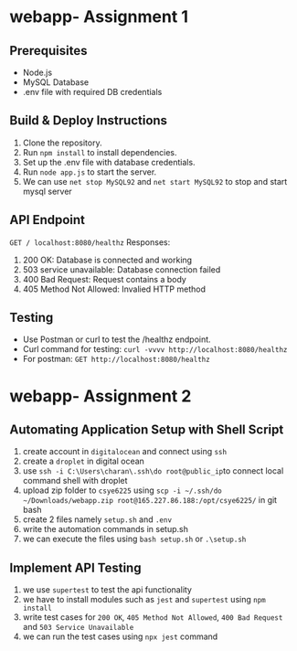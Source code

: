 # webapp- Assignment 1

## Prerequisites
- Node.js
- MySQL Database
- .env file with required DB credentials

## Build & Deploy Instructions
1. Clone the repository.
2. Run `npm install` to install dependencies.
3. Set up the .env file with database credentials.
4. Run `node app.js` to start the server.
5. We can use `net stop MySQL92` and `net start MySQL92` to stop and start mysql server 

## API Endpoint
`GET / localhost:8080/healthz`
Responses: 
1. 200 OK: Database is connected and working
2. 503 service unavailable: Database connection failed
3. 400 Bad Request: Request contains a body
4. 405 Method Not Allowed: Invalied HTTP method

## Testing
- Use Postman or curl to test the /healthz endpoint.
- Curl command for testing: `curl -vvvv http://localhost:8080/healthz`
- For postman: `GET http://localhost:8080/healthz`

# webapp- Assignment 2

## Automating Application Setup with Shell Script
1. create account in `digitalocean` and connect using `ssh`
2. create a `droplet` in digital ocean
3. use `ssh -i C:\Users\charan\.ssh\do root@public_ip`to connect local command shell with droplet
4. upload zip folder to `csye6225` using `scp -i ~/.ssh/do ~/Downloads/webapp.zip root@165.227.86.188:/opt/csye6225/` in git bash
5. create 2 files namely `setup.sh` and `.env`
6. write the automation commands in setup.sh
7. we can execute the files using `bash setup.sh` or `.\setup.sh` 

## Implement API Testing
1. we use `supertest` to test the api functionality
2. we have to install modules such as `jest` and `supertest` using `npm install`
3. write test cases for `200 OK`, `405 Method Not Allowed`, `400 Bad Request` and `503 Service Unavailable`
4. we can run the test cases using `npx jest` command